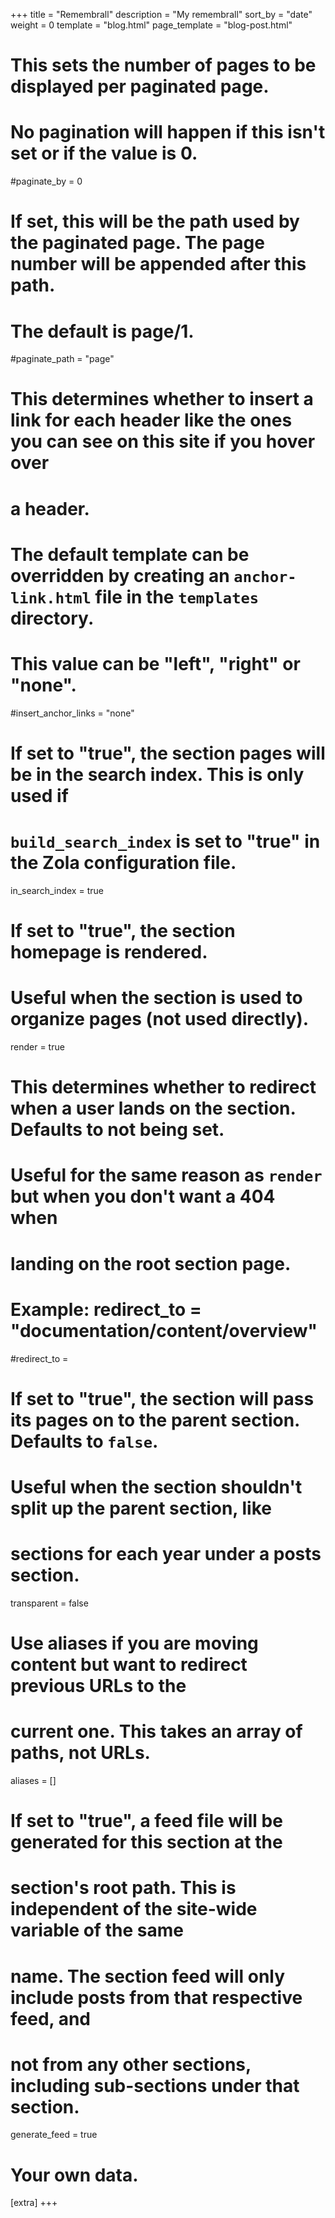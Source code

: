 +++
title = "Remembrall"
description = "My remembrall"
sort_by = "date"
weight = 0
template = "blog.html"
page_template = "blog-post.html"

# This sets the number of pages to be displayed per paginated page.
# No pagination will happen if this isn't set or if the value is 0.
#paginate_by = 0

# If set, this will be the path used by the paginated page. The page number will be appended after this path.
# The default is page/1.
#paginate_path = "page"

# This determines whether to insert a link for each header like the ones you can see on this site if you hover over
# a header.
# The default template can be overridden by creating an `anchor-link.html` file in the `templates` directory.
# This value can be "left", "right" or "none".
#insert_anchor_links = "none"

# If set to "true", the section pages will be in the search index. This is only used if
# `build_search_index` is set to "true" in the Zola configuration file.
in_search_index = true

# If set to "true", the section homepage is rendered.
# Useful when the section is used to organize pages (not used directly).
render = true

# This determines whether to redirect when a user lands on the section. Defaults to not being set.
# Useful for the same reason as `render` but when you don't want a 404 when
# landing on the root section page.
# Example: redirect_to = "documentation/content/overview"
#redirect_to = 

# If set to "true", the section will pass its pages on to the parent section. Defaults to `false`.
# Useful when the section shouldn't split up the parent section, like
# sections for each year under a posts section.
transparent = false

# Use aliases if you are moving content but want to redirect previous URLs to the
# current one. This takes an array of paths, not URLs.
aliases = []

# If set to "true", a feed file will be generated for this section at the
# section's root path. This is independent of the site-wide variable of the same
# name. The section feed will only include posts from that respective feed, and
# not from any other sections, including sub-sections under that section.
generate_feed = true

# Your own data.
[extra]
+++
